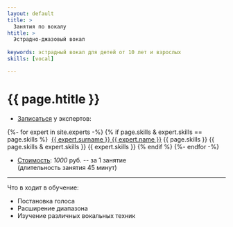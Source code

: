 ```yaml
---
layout: default
title: >
  Занятия по вокалу 
htitle: >
  Эстрадно-джазовый вокал
  
keywords: эстрадный вокал для детей от 10 лет и взрослых
skills: [vocal]

---
```


# [](#header-1) {{ page.htitle }}


* [Записаться](/circles) у экспертов:


{%- for expert in site.experts -%}
{% if page.skills & expert.skills == page.skills  %}
  &nbsp;<a href="{{ expert.url }}">{{ expert.surname }} {{ expert.name }}</a>
    {{ page.skills }}
   {{ page.skills & expert.skills }}
   {{ expert.skills }}
{% endif %}
{%- endfor -%}<br>



* <u>Стоимость</u>: *1000* руб. -- за 1 занятие<br>(длительность занятия 45 минут)

___________

Что в ходит в обучение:
* Постановка голоса 
* Расширение диапазона
* Изучение различных вокальных техник




